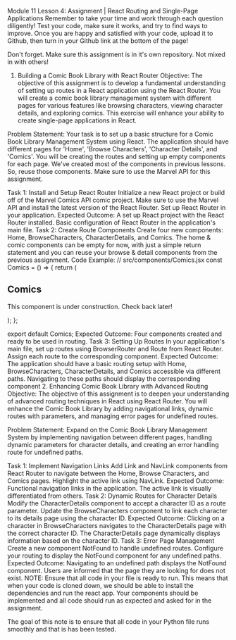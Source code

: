 Module 11 Lesson 4: Assignment | React Routing and Single-Page Applications
Remember to take your time and work through each question diligently! Test your code, make sure it works, and try to find ways to improve. Once you are happy and satisfied with your code, upload it to Github, then turn in your Github link at the bottom of the page!

Don't forget. Make sure this assignment is in it's own repository. Not mixed in with others!

1. Building a Comic Book Library with React Router
Objective: The objective of this assignment is to develop a fundamental understanding of setting up routes in a React application using the React Router. You will create a comic book library management system with different pages for various features like browsing characters, viewing character details, and exploring comics. This exercise will enhance your ability to create single-page applications in React.

Problem Statement: Your task is to set up a basic structure for a Comic Book Library Management System using React. The application should have different pages for 'Home', 'Browse Characters', 'Character Details', and 'Comics'. You will be creating the routes and setting up empty components for each page. We've created most of the components in previous lessons. So, reuse those components. Make sure to use the Marvel API for this assignment.

Task 1: Install and Setup React Router
Initialize a new React project or build off of the Marvel Comics API comic project. Make sure to use the Marvel API and install the latest version of the React Router.
Set up React Router in your application.
Expected Outcome:
A set up React project with the React Router installed.
Basic configuration of React Router in the application's main file.
Task 2: Create Route Components
Create four new components: Home, BrowseCharacters, CharacterDetails, and Comics. The home & comic components can be empty for now, with just a simple return statement and you can reuse your browse & detail components from the previous assignment.
Code Example:
// src/components/Comics.jsx
const Comics = () => {
    return (
        <div>
            <h2>Comics</h2>
            <p>This component is under construction. Check back later!</p>
        </div>
    );
};

export default Comics;
Expected Outcome:
Four components created and ready to be used in routing.
Task 3: Setting Up Routes
In your application's main file, set up routes using BrowserRouter and Route from React Router. Assign each route to the corresponding component.
Expected Outcome:
The application should have a basic routing setup with Home, BrowseCharacters, CharacterDetails, and Comics accessible via different paths.
Navigating to these paths should display the corresponding component
2. Enhancing Comic Book Library with Advanced Routing
Objective: The objective of this assignment is to deepen your understanding of advanced routing techniques in React using React Router. You will enhance the Comic Book Library by adding navigational links, dynamic routes with parameters, and managing error pages for undefined routes.

Problem Statement: Expand on the Comic Book Library Management System by implementing navigation between different pages, handling dynamic parameters for character details, and creating an error handling route for undefined paths.

Task 1: Implement Navigation Links
Add Link and NavLink components from React Router to navigate between the Home, Browse Characters, and Comics pages.
Highlight the active link using NavLink.
Expected Outcome:
Functional navigation links in the application.
The active link is visually differentiated from others.
Task 2: Dynamic Routes for Character Details
Modify the CharacterDetails component to accept a character ID as a route parameter.
Update the BrowseCharacters component to link each character to its details page using the character ID.
Expected Outcome:
Clicking on a character in BrowseCharacters navigates to the CharacterDetails page with the correct character ID.
The CharacterDetails page dynamically displays information based on the character ID.
Task 3: Error Page Management
Create a new component NotFound to handle undefined routes.
Configure your routing to display the NotFound component for any undefined paths.
Expected Outcome:
Navigating to an undefined path displays the NotFound component.
Users are informed that the page they are looking for does not exist.
NOTE: Ensure that all code in your file is ready to run. This means that when your code is cloned down, we should be able to install the dependencies and run the react app. Your components should be implemented and all code should run as expected and asked for in the assignment.

The goal of this note is to ensure that all code in your Python file runs smoothly and that is has been tested.